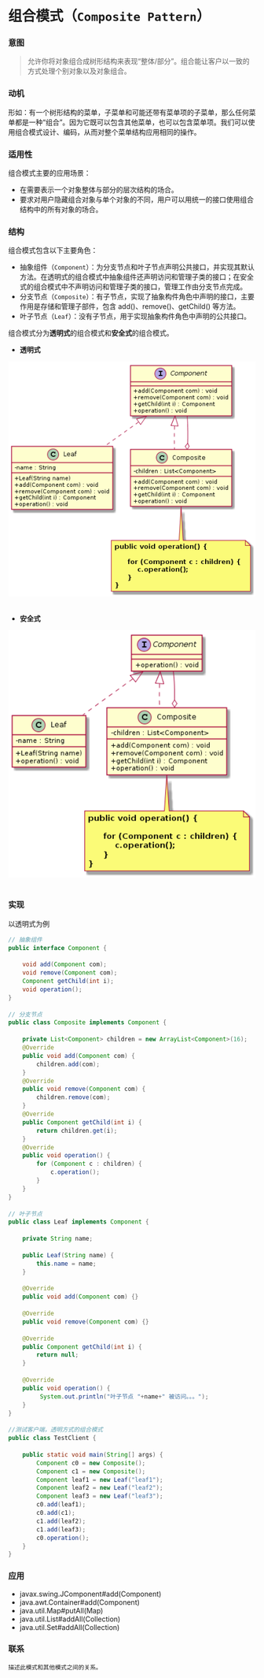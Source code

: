 组合模式（`Composite Pattern`）
====================
### **意图**
> 允许你将对象组合成树形结构来表现“整体/部分”。组合能让客户以一致的方式处理个别对象以及对象组合。

### **动机**
形如：有一个树形结构的菜单，子菜单和可能还带有菜单项的子菜单，那么任何菜单都是一种“组合”。因为它既可以包含其他菜单，也可以包含菜单项。我们可以使用组合模式设计、编码，从而对整个菜单结构应用相同的操作。


### **适用性**
组合模式主要的应用场景：
- 在需要表示一个对象整体与部分的层次结构的场合。
- 要求对用户隐藏组合对象与单个对象的不同，用户可以用统一的接口使用组合结构中的所有对象的场合。

### **结构**
组合模式包含以下主要角色：
- 抽象组件（``Component``）：为分支节点和叶子节点声明公共接口，并实现其默认方法。在透明式的组合模式中抽象组件还声明访问和管理子类的接口；在安全式的组合模式中不声明访问和管理子类的接口，管理工作由分支节点完成。
- 分支节点（``Composite``）：有子节点，实现了抽象构件角色中声明的接口，主要作用是存储和管理子部件，包含 add()、remove()、getChild() 等方法。
- 叶子节点（``Leaf``）：没有子节点，用于实现抽象构件角色中声明的公共接口。

组合模式分为**透明式**的组合模式和**安全式**的组合模式。

- **透明式**
<div align="center"> <img src="images/25.open-composite.png" width="520px"> </div><br>

- **安全式**
<div align="center"> <img src="images/25.safety-composite.png" width="520px"> </div><br>

### **实现**
以透明式为例
```java
// 抽象组件
public interface Component {

	void add(Component com);
	void remove(Component com);
	Component getChild(int i);
	void operation();
}

// 分支节点
public class Composite implements Component {

	private List<Component> children = new ArrayList<Component>(16);
	@Override
	public void add(Component com) {
		children.add(com);
	}
	@Override
	public void remove(Component com) {
		children.remove(com);
	}
	@Override
	public Component getChild(int i) {
		return children.get(i);
	}
	@Override
	public void operation() {
		for (Component c : children) {
			c.operation();
		}
	}
}

// 叶子节点
public class Leaf implements Component {
	
	private String name;

	public Leaf(String name) {
		this.name = name;
	}

	@Override
	public void add(Component com) {}

	@Override
	public void remove(Component com) {}

	@Override
	public Component getChild(int i) {
		return null;
	}

	@Override
	public void operation() {
		 System.out.println("叶子节点 "+name+" 被访问。。。"); 
	}
}

//测试客户端，透明方式的组合模式
public class TestClient {

	public static void main(String[] args) {
		Component c0 = new Composite();
		Component c1 = new Composite();
		Component leaf1 = new Leaf("leaf1");
		Component leaf2 = new Leaf("leaf2");
		Component leaf3 = new Leaf("leaf3");
		c0.add(leaf1);
		c0.add(c1);
		c1.add(leaf2);
		c1.add(leaf3);
		c0.operation();
	}
}

```
### **应用**
- javax.swing.JComponent#add(Component)
- java.awt.Container#add(Component)
- java.util.Map#putAll(Map)
- java.util.List#addAll(Collection)
- java.util.Set#addAll(Collection)

### **联系**
    描述此模式和其他模式之间的关系。

